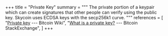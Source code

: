 +++
title = "Private Key"
summary = """
The private portion of a keypair which can create signatures
that other people can verify using the public key.
Skycoin uses ECDSA keys with the secp256k1 curve.
"""
references = [
  "[Private key](https://en.bitcoin.it/wiki/Private_key) --- Bitcoin Wiki",
  "[What is a private key?](http://bitcoin.stackexchange.com/q/4675) --- Bitcoin StackExchange",
]
+++
